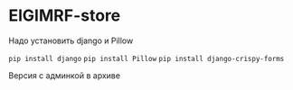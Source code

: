 # ElGIMRF-store
Надо установить django и Pillow

```pip install django```
```pip install Pillow```
```pip install django-crispy-forms```

Версия с админкой в архиве
